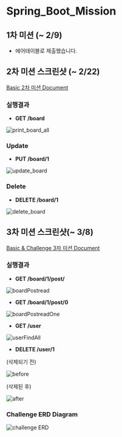 # Spring_Boot_Mission

## 1차 미션 (~ 2/9)
- 에어테이블로 제출했습니다.

## 2차 미션 스크린샷 (~ 2/22) 
[Basic 2차 미션 Document](https://github.com/Kal-MH/Spring_Boot_Mission/blob/master/2%EC%B0%A8/Basic/README.md)

### 실행결과

- **GET /board**

![print_board_all](https://user-images.githubusercontent.com/59648372/154988688-88957a6d-ad7f-4149-bcee-151b4a209a00.png)

### Update

- **PUT /board/1**

![update_board](https://user-images.githubusercontent.com/59648372/154989375-464601a5-9eb2-4f03-8c99-4d780968da2f.png)

### Delete

- **DELETE /board/1**

![delete_board](https://user-images.githubusercontent.com/59648372/154989545-ccbb191f-c977-4f38-809f-64317e5b6f0e.png)

## 3차 미션 스크린샷(~ 3/8)
[Basic & Challenge 3차 미션 Document](https://github.com/Kal-MH/Spring_Boot_Mission/blob/master/3%EC%B0%A8/README.md)

### 실행결과

- **GET /board/1/post/**

![boardPostread](https://user-images.githubusercontent.com/59648372/157107839-c659b558-e4c8-46f7-8c36-118dd6d0ecdd.png)

- **GET /board/1/post/0**

![boardPostreadOne](https://user-images.githubusercontent.com/59648372/157107886-8645e55d-fadd-4aa4-a814-68cb6309f524.png)

- **GET /user**

![userFindAll](https://user-images.githubusercontent.com/59648372/157108033-15474207-b893-4409-b979-7ef23cb89121.png)

- **DELETE /user/1**

(삭제되기 전)

![before](https://user-images.githubusercontent.com/59648372/157108042-fb5b372e-8f50-4dbc-8888-fb6f2bb302d0.png)

(삭제된 후)

![after](https://user-images.githubusercontent.com/59648372/157108048-52eaa24d-3d5e-403e-8c37-4f23cf48e097.png)

### Challenge ERD Diagram

![challenge ERD](https://user-images.githubusercontent.com/59648372/157195113-8b5b0fe3-ee33-42fa-86ef-0248fe771211.png)
